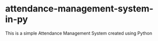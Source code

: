 # attendance-management-system-in-py
This is a simple Attendance Management System created using Python
